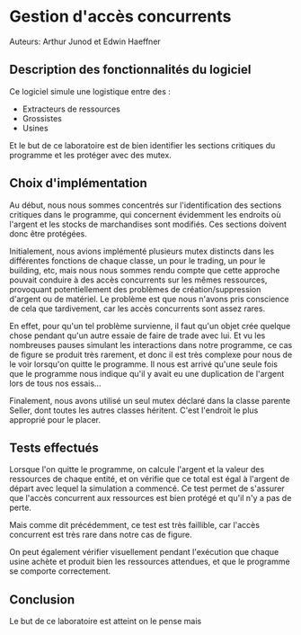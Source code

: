 # Gestion d'accès concurrents

Auteurs: Arthur Junod et Edwin Haeffner

## Description des fonctionnalités du logiciel

Ce logiciel simule une logistique entre des :

- Extracteurs de ressources
- Grossistes
- Usines

Et le but de ce laboratoire est de bien identifier les sections critiques du
programme et les protéger avec des mutex.

## Choix d'implémentation

Au début, nous nous sommes concentrés sur l'identification des sections critiques
dans le programme, qui concernent évidemment les endroits où l'argent et les stocks
de marchandises sont modifiés. Ces sections doivent donc être protégées.

Initialement, nous avions implémenté plusieurs mutex distincts dans les différentes
fonctions de chaque classe, un pour le trading, un pour le building, etc, mais nous
nous sommes rendu compte que cette approche pouvait conduire à
des accès concurrents sur les mêmes ressources, provoquant potentiellement des
problèmes de création/suppression d'argent ou de matériel. Le problème est que nous
n'avons pris conscience de cela que tardivement, car les accès concurrents sont assez
rares.

En effet, pour qu'un tel problème survienne, il faut qu'un objet crée quelque chose
pendant qu'un autre essaie de faire de trade avec lui. Et vu les nombreuses pauses
simulant les interactions dans notre programme, ce cas de figure se produit très
rarement, et donc il est très complexe pour nous de le voir lorsqu'on quitte le
programme. Il nous est arrivé qu'une seule fois que le programme nous indique
qu'il y avait eu une duplication de l'argent lors de tous nos essais...

Finalement, nous avons utilisé un seul mutex déclaré dans la classe parente Seller,
dont toutes les autres classes héritent. C'est l'endroit le plus approprié pour le
placer.

## Tests effectués

Lorsque l'on quitte le programme, on calcule l'argent et la valeur des ressources de
chaque entité, et on vérifie que ce total est égal à l'argent de départ avec lequel
la simulation a commencé. Ce test permet de s'assurer que l'accès concurrent aux
ressources est bien protégé et qu'il n'y a pas de perte.

Mais comme dit précédemment, ce test est très faillible, car l'accès concurrent 
est très rare dans notre cas de figure. 

On peut également vérifier visuellement pendant l'exécution que chaque usine achète
et produit bien les ressources attendues, et que le programme se comporte
correctement.

## Conclusion 

Le but de ce laboratoire est atteint on le pense mais 